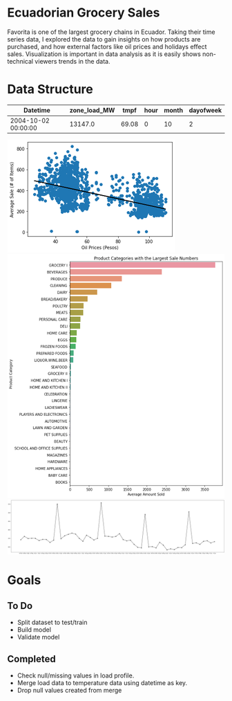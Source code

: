 # Ecuadorian Grocery Sales

  
Favorita is one of the largest grocery chains in Ecuador. Taking their time series data, I explored the data to gain insights on how products are purchased, and how external factors like oil prices and holidays effect sales. Visualization is important in data analysis as it is easily shows non-technical viewers trends in the data.

# Data Structure

Datetime | zone_load_MW | tmpf | hour | month | dayofweek  
-------- | -------------| ---- | ---- | ----- | --------
2004-10-02 00:00:00 | 13147.0 | 69.08 | 0 | 10 | 2 

![oiltrend](plots/oil_trend.png)
![product_rank](plots/product_rank.png)
![sales_trend](plots/sales_trend.png)

# Goals

## To Do
- Split dataset to test/train
- Build model
- Validate model

## Completed 
- Check null/missing values in load profile.
- Merge load data to temperature data using datetime as key.
- Drop null values created from merge
